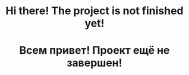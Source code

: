 <h1 align = "center">Hi there! The project is not finished yet!</h1>
<h1 align = "center">Всем привет! Проект ещё не завершен!</h1>
